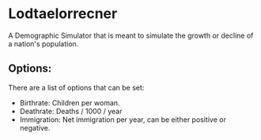 # Lodtaelorrecner
A Demographic Simulator that is meant to simulate the growth or decline of a nation's population.

## Options:

There are a list of options that can be set:

* Birthrate: Children per woman.
* Deathrate: Deaths / 1000 / year
* Immigration: Net immigration per year, can be either positive or negative.
